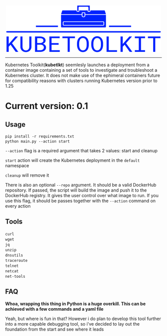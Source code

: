 <p align="center">
<img src="assets/logo.png" width="500" height="150" alt="KubeToolkit logo"/>
</p>
<hr>

Kubernetes Toolkit(<b>kubetlkt</b>) seemlesly launches a deployment from a container image containing a set of tools to investigate and troubleshoot a Kubernetes cluster. It does not make use of the ephimeral containers future for compatibility reasons with clusters running Kubernetes version prior to 1.25

# Current version: 0.1
## Usage

```
pip install -r requirements.txt
python main.py --action start
```
`--action` flag is a required argument that takes 2 values: start and cleanup

`start` action will create the Kubernetes deployment in the `default` namespace

`cleanup` will remove it

There is also an optional `--repo` argument. It should be a valid DockerHub repository. If passed, the script will build the image and push it to the DockerHub registry. It gives the user control over what image to run. If you use this flag, it should be passes together with the `--action` command on every action

## Tools

`curl`<br />
`wget`<br />
`jq`<br />
`unzip`<br />
`dnsutils`<br />
`traceroute`<br />
`telnet`<br />
`netcat`<br />
`net-tools`<br />

## FAQ

<b>Whoa, wrapping this thing in Python is a huge overkill. This can be achieved with a few commands and a yaml file</b>

Yeah, but where is fun in that? However i do plan to develop this tool further into a more capable debugging tool, so i've decided to lay out the foundation from the start and see where it leads